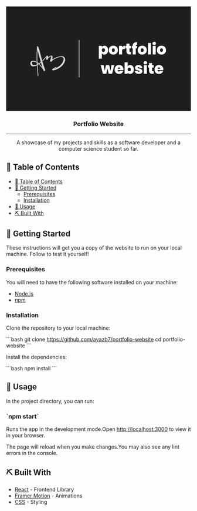 
<p align="center">
  <a href="" rel="noopener">
    <img src="src\projects\images\portfolio.png" alt="Portfolio Website logo"></a>
</p>
<h3 align="center">Portfolio Website</h3>

---

<p align="center"> A showcase of my projects and skills as a software developer and a computer science student so far.
</p>

## 📝 Table of Contents

- [📝 Table of Contents](#-table-of-contents)
- [🏁 Getting Started ](#-getting-started-)
  - [Prerequisites](#prerequisites)
  - [Installation](#installation)
- [🎈 Usage ](#-usage-)
- [⛏️ Built With ](#️-built-with-)

## 🏁 Getting Started <a name = "getting_started"></a>

These instructions will get you a copy of the website to run on your local machine. Follow to test it yourself!

### Prerequisites

You will need to have the following software installed on your machine:
- [Node.js](https://nodejs.org/)
- [npm](https://www.npmjs.com/)

### Installation

Clone the repository to your local machine:

\`\`\`bash
git clone https://github.com/ayazb7/portfolio-website
cd portfolio-website
\`\`\`

Install the dependencies:

\`\`\`bash
npm install
\`\`\`

## 🎈 Usage <a name="usage"></a>

In the project directory, you can run:

### \`npm start\`

Runs the app in the development mode.Open [http://localhost:3000](http://localhost:3000) to view it in your browser.

The page will reload when you make changes.You may also see any lint errors in the console.

## ⛏️ Built With <a name = "built_with"></a>

- [React](https://reactjs.org/) - Frontend Library
- [Framer Motion](https://www.framer.com/motion/) - Animations
- [CSS](https://developer.mozilla.org/en-US/docs/Web/CSS) - Styling
